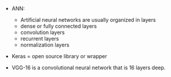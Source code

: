 - ANN:
  - Artificial neural networks are usually organized in layers
  - dense or fully connected layers
  - convolution layers
  - recurrent layers
  - normalization layers
  

- Keras = open source library or wrapper
- VGG-16 is a convolutional neural network that is 16 layers deep.



